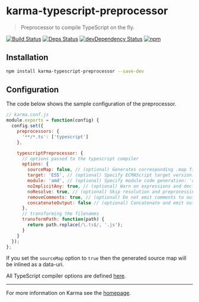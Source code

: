 # karma-typescript-preprocessor

> Preprocessor to compile TypeScript on the fly.

[![Build Status](https://drone.io/github.com/sergeyt/karma-typescript-preprocessor/status.png)](https://drone.io/github.com/sergeyt/karma-typescript-preprocessor/latest)
[![Deps Status](https://david-dm.org/sergeyt/karma-typescript-preprocessor.png)](https://david-dm.org/sergeyt/karma-typescript-preprocessor)
[![devDependency Status](https://david-dm.org/sergeyt/karma-typescript-preprocessor/dev-status.svg)](https://david-dm.org/sergeyt/karma-typescript-preprocessor#info=devDependencies)
[![npm](https://img.shields.io/npm/dt/karma-typescript-preprocessor.svg?maxAge=2592000)](https://www.npmjs.com/package/karma-typescript-preprocessor)

## Installation

```bash
npm install karma-typescript-preprocessor --save-dev
```

## Configuration

The code below shows the sample configuration of the preprocessor.
```js
// karma.conf.js
module.exports = function(config) {
  config.set({
    preprocessors: {
      '**/*.ts': ['typescript']
    },

    typescriptPreprocessor: {
      // options passed to the typescript compiler
      options: {
        sourceMap: false, // (optional) Generates corresponding .map file.
        target: 'ES5', // (optional) Specify ECMAScript target version: 'ES3' (default), or 'ES5'
        module: 'amd', // (optional) Specify module code generation: 'commonjs' or 'amd'
        noImplicitAny: true, // (optional) Warn on expressions and declarations with an implied 'any' type.
        noResolve: true, // (optional) Skip resolution and preprocessing.
        removeComments: true, // (optional) Do not emit comments to output.
        concatenateOutput: false // (optional) Concatenate and emit output to single file. By default true if module option is omited, otherwise false.
      },
      // transforming the filenames
      transformPath: function(path) {
        return path.replace(/\.ts$/, '.js');
      }
    }
  });
};
```

If you set the `sourceMap` option to `true` then the generated source map will be inlined as a data-uri.

All TypeScript compiler options are defined [here](https://github.com/Microsoft/TypeScript/blob/0f67f4b6f1589756906782f1ac02e6931e1cff13/lib/typescript.d.ts#L1445-L1500).

----

For more information on Karma see the [homepage](http://karma-runner.github.com).

